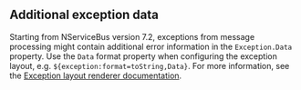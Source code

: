 ## Additional exception data

Starting from NServiceBus version 7.2, exceptions from message processing might contain additional error information in the `Exception.Data` property. Use the `Data` format property when configuring the exception layout, e.g. `${exception:format=toString,Data}`. For more information, see the [Exception layout renderer documentation](https://github.com/NLog/NLog/wiki/Exception-layout-renderer).